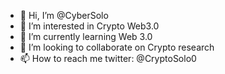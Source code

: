 - 👋 Hi, I’m @CyberSolo
- 👀 I’m interested in Crypto Web3.0
- 🌱 I’m currently learning Web 3.0
- 💞️ I’m looking to collaborate on Crypto research
- 📫 How to reach me twitter: @CryptoSolo0 

<!---
CyberSolo/CyberSolo is a ✨ special ✨ repository because its `README.md` (this file) appears on your GitHub profile.
You can click the Preview link to take a look at your changes.
--->
